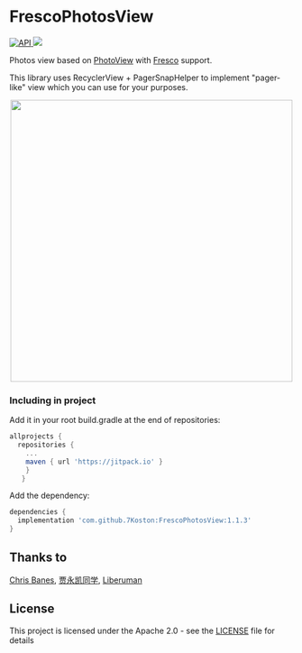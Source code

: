 # FrescoPhotosView
[ ![API](https://img.shields.io/badge/API-17%2B-blue.svg?style=flat) ](https://android-arsenal.com/api?level=17)
[![](https://jitpack.io/v/7Koston/FrescoPhotosView.svg)](https://jitpack.io/#7Koston/FrescoPhotosView)

Photos view based on [PhotoView](https://github.com/chrisbanes/PhotoView) with [Fresco](https://github.com/facebook/fresco) support.

This library uses RecyclerView + PagerSnapHelper to implement "pager-like" view which you can use for your purposes.

<p align="center">
  <img src="https://github.com/7Koston/FrescoPhotosView/blob/master/preview/FrescoPhotosView.gif" height="500">
</p>

### Including in project

Add it in your root build.gradle at the end of repositories:
```gradle
allprojects {
  repositories {
    ...
    maven { url 'https://jitpack.io' }
    }
   }
```
Add the dependency:
```gradle
dependencies {
  implementation 'com.github.7Koston:FrescoPhotosView:1.1.3'
}
```

## Thanks to

[Chris Banes](https://github.com/chrisbanes), [贾永凯同学](https://github.com/walkingCoder), [Liberuman](https://github.com/Liberuman)

## License

This project is licensed under the Apache 2.0 - see the [LICENSE](LICENSE) file for details
